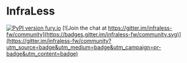 # InfraLess

[![PyPI version fury.io](https://badge.fury.io/py/ansicolortags.svg)](https://pypi.python.org/pypi/infraless/) [![Join the chat at https://gitter.im/infraless-fw/community](https://badges.gitter.im/infraless-fw/community.svg)](https://gitter.im/infraless-fw/community?utm_source=badge&utm_medium=badge&utm_campaign=pr-badge&utm_content=badge)


